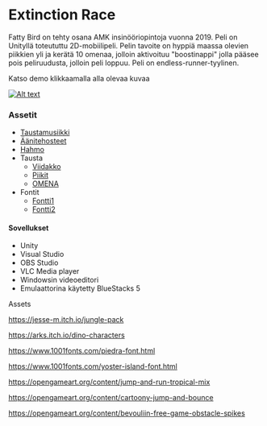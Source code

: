 # Extinction Race

Fatty Bird on tehty osana AMK insinööriopintoja vuonna 2019. Peli on Unityllä toteututtu 2D-mobiilipeli. Pelin tavoite on hyppiä maassa olevien piikkien yli ja kerätä 10 omenaa, jolloin aktivoituu "boostinappi" jolla pääsee pois peliruudusta, jolloin peli loppuu. Peli on endless-runner-tyylinen.

Katso demo klikkaamalla alla olevaa kuvaa

[![Alt text](https://img.youtube.com/vi/cm7A2GqdGps/0.jpg)](https://www.youtube.com/watch?v=cm7A2GqdGps)

### Assetit

* [Taustamusiikki](https://opengameart.org/content/jump-and-run-tropical-mix)
* [Äänitehosteet](https://opengameart.org/content/cartoony-jump-and-bounce)
* [Hahmo](https://arks.itch.io/dino-characters)
* Tausta
  * [Viidakko](https://jesse-m.itch.io/jungle-pack)
  * [Piikit](https://opengameart.org/content/bevouliin-free-game-obstacle-spikes)
  * [OMENA](https://thewisehedgehog.itch.io/tmb)
* Fontit
  * [Fontti1](https://www.1001fonts.com/piedra-font.html)
  * [Fontti2](https://www.1001fonts.com/yoster-island-font.html)

#### Sovellukset
* Unity
* Visual Studio
* OBS Studio
* VLC Media player
* Windowsin videoeditori
* Emulaattorina käytetty BlueStacks 5




Assets

https://jesse-m.itch.io/jungle-pack

https://arks.itch.io/dino-characters

https://www.1001fonts.com/piedra-font.html

https://www.1001fonts.com/yoster-island-font.html

https://opengameart.org/content/jump-and-run-tropical-mix

https://opengameart.org/content/cartoony-jump-and-bounce

https://opengameart.org/content/bevouliin-free-game-obstacle-spikes
